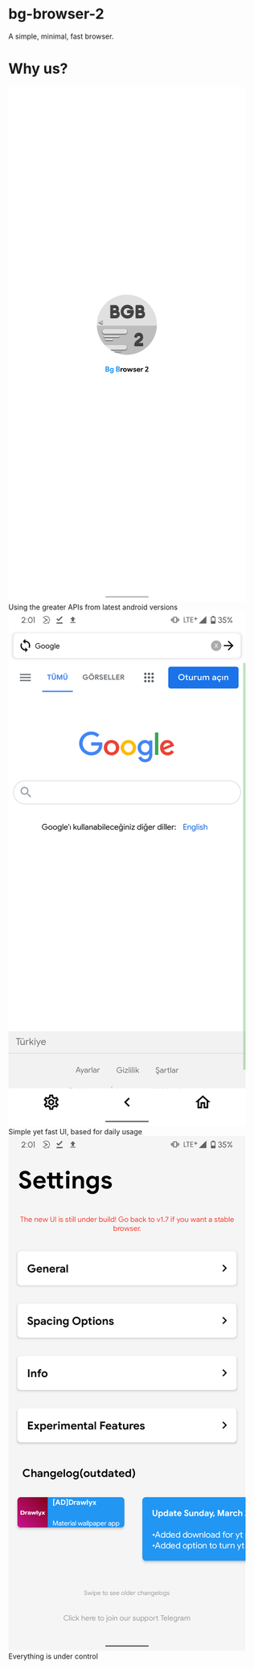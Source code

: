 # bg-browser-2
A simple, minimal, fast browser. 
# Why us?
<img src="images/splashimg.png" alt="Splashimg">
Using the greater APIs from latest android versions
<img src="images/home.png" alt="Home">
Simple yet fast UI, based for daily usage
<img src="images/settings.png" alt="Settings">
Everything is under control
